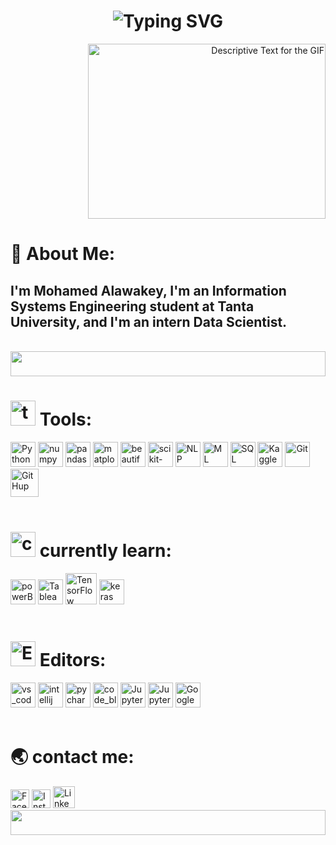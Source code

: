 <!--svg words-->

<div align="center"> 
    <h1> 
        <img src="https://readme-typing-svg.herokuapp.com?font=Jetbrains+mono&size=35&duration=4500&color=mix&center=true&vCenter=true&width=440&lines=I'm+Mohamed+Alawakey;a+Data+Scientist;GenAI+Engineer+@Ghaymah;Welcome+to+my+profile" alt="Typing SVG"/>
    </h1>
</div>

<!--image gif & about me-->

<div >
    <p align="right">
        <img src="https://imarticus.org/blog/wp-content/uploads/2021/12/gew.gif" alt="Descriptive Text for the GIF" width="380" height="280" />
    </p>
    <h1 align="left">
        🚀 About Me:
    </h1>
    <h2 align="left">
        I'm Mohamed Alawakey, I'm an Information Systems Engineering student at Tanta University, and I'm an intern Data Scientist. 
    </h2>
</div>
<br>
<img src="https://github.com/Govindv7555/Govindv7555/blob/main/49e76e0596857673c5c80c85b84394c1.gif" width=100% height=40px>

<!--tools-->

<div >
    <h1 align="left"> 
        <img  height="40" src="https://neuralimpact.ca/wp-content/uploads/2020/04/Icons_Tools.png" alt="tools" /> Tools:
    </h1>
    <div>
        <img  height="40" src="https://images.icon-icons.com/112/PNG/512/python_18894.png" alt="Python" />
        <img  height="40" src="https://upload.wikimedia.org/wikipedia/commons/thumb/3/31/NumPy_logo_2020.svg/2560px-NumPy_logo_2020.svg.png" alt="numpy" />
        <img  height="40" src="https://upload.wikimedia.org/wikipedia/commons/thumb/e/ed/Pandas_logo.svg/330px-Pandas_logo.svg.png" alt="pandas" />
        <img  height="40" src="https://media2.dev.to/dynamic/image/width=1000,height=420,fit=cover,gravity=auto,format=auto/https%3A%2F%2Fdev-to-uploads.s3.amazonaws.com%2Fuploads%2Farticles%2Fydrrdbbx40u42fduzpgm.png" alt="matplotlib" />
        <img  height="40" src="https://app.matatika.com/assets/images/datasource/tap-beautifulsoup.png" alt="beautifulsoup" />
        <img  height="40" src="https://upload.wikimedia.org/wikipedia/commons/thumb/0/05/Scikit_learn_logo_small.svg/1200px-Scikit_learn_logo_small.svg.png" alt="scikit-learn" />
        <img  height="40" src="https://cdn-icons-png.flaticon.com/512/10129/10129318.png" alt="NLP" />
        <img  height="40" src="https://cdn-icons-png.flaticon.com/512/8345/8345929.png" alt="ML" />
        <img  height="40" src="https://static.vecteezy.com/system/resources/previews/022/597/198/original/3d-file-sql-icon-illustration-png.png" alt="SQL" />
        <img  height="40" src="https://upload.wikimedia.org/wikipedia/commons/thumb/f/f4/Kaggle_Logo.svg/800px-Kaggle_Logo.svg.png" alt="Kaggle" />
        <!--
        <img  height="40" src="https://icon-library.com/images/terminal-icon-png/terminal-icon-png-6.jpg" alt="Terminal" />
        -->
        <img  height="40" src="https://cdn.freebiesupply.com/logos/large/2x/git-icon-logo-png-transparent.png" alt="Git" />
        <img  height="45" src="https://upload.wikimedia.org/wikipedia/commons/thumb/a/ae/Github-desktop-logo-symbol.svg/2048px-Github-desktop-logo-symbol.svg.png" alt="GitHup" />
        <!-- <img  height="40" src="" alt="" /> -->
    </div>
</div>
<br>

<!--currently learn:-->

<div >
    <h1 align="left"> 
       <img  height="40" src="https://cdn-icons-png.flaticon.com/512/12887/12887487.png" alt="currently_learn" /> currently learn:
    </h1>
    <div>
        <img  height="40" src="https://www.pngmart.com/files/23/Power-Bi-Logo-PNG-Photos.png" alt="powerBI" />
        <img  height="40" src="https://logos-world.net/wp-content/uploads/2021/10/Tableau-Emblem.png" alt="Tableau" />
        <img  height="50" src="https://upload.wikimedia.org/wikipedia/commons/thumb/a/ab/TensorFlow_logo.svg/1200px-TensorFlow_logo.svg.png" alt="TensorFlow" />
        <img  height="40" src="https://keras.io/img/logo.png" alt="keras" />
    </div>
</div>
<br>

<!--Editors-->

<div >
    <h1 align="left"> 
        <img  height="40" src="https://cdn-icons-png.flaticon.com/512/10648/10648333.png" alt="Editors" /> Editors:
    </h1>
    <div>
        <img  height="40" src="https://i.pinimg.com/originals/00/f4/05/00f40564d281eee8dbb931024b8e6975.png" alt="vs_code" />
        <img  height="40" src="https://logonoid.com/images/intellij-idea-logo.png" alt="intellij" />
        <img  height="40" src="https://upload.wikimedia.org/wikipedia/commons/thumb/a/a2/JetBrains_PyCharm_Product_Icon.svg/800px-JetBrains_PyCharm_Product_Icon.svg.png" alt="pycharm" />
        <img  height="40" src="https://cdn3.emoji.gg/emojis/7377_code_blocks.png" alt="code_blocks" />
        <img  height="40" src="https://images.icon-icons.com/2667/PNG/512/jupyter_app_icon_161280.png" alt="Jupyter__Notebook" />
        <img  height="40" src="https://raw.githubusercontent.com/gist/egormkn/672764e7ce3bdaf549b62a5e70eece79/raw/559e34c690ea4765001d4ba0e715106edea7439f/jupyter-lab.svg" alt="JupyterLab" />
        <img  height="40" src="https://img.icons8.com/?size=512&id=lOqoeP2Zy02f&format=png" alt="Google Colab" /> 
    </div>
</div>
<br>

<!--contact me-->

<div>
    <h1 align="left"> 
       🌏 contact me:
    </h1>
    <div align="left">
        <a href="https://www.facebook.com/profile.php?id=100025273931597&mibextid=JRoKGi" target="_blank" style="text-decoration: none;">
            <img src="https://upload.wikimedia.org/wikipedia/commons/5/51/Facebook_f_logo_%282019%29.svg" alt="Facebook" width="30" height="30">
        </a>
        <a href="https://www.instagram.com/mhmdlwqy24.06?igsh=cjF1c3dxeHZ1YzFz" target="_blank" style="text-decoration: none;">
            <img src="https://upload.wikimedia.org/wikipedia/commons/a/a5/Instagram_icon.png" alt="Instagram" width="30" height="30">
        </a>
        <a href="https://www.linkedin.com/in/mohamedelawakey/" target="_blank" style="text-decoration: none;">
            <img src="https://static.vecteezy.com/system/resources/previews/023/986/608/non_2x/linkedin-logo-linkedin-logo-transparent-linkedin-icon-transparent-free-free-png.png" alt="LinkedIn" width="35" height="35">
        </a>
    </div>
</div>

<img src="https://github.com/Govindv7555/Govindv7555/blob/main/49e76e0596857673c5c80c85b84394c1.gif" width=100% height=40px>
